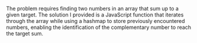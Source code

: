 The problem requires finding two numbers in an array that sum up to a given target. The solution I provided is a JavaScript function that iterates through the array while using a hashmap to store previously encountered numbers, enabling the identification of the complementary number to reach the target sum.
